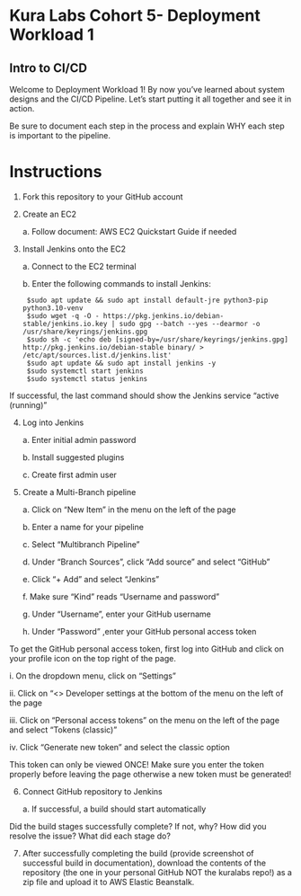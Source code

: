 # Kura Labs Cohort 5- Deployment Workload 1
## Intro to CI/CD

Welcome to Deployment Workload 1!  By now you’ve learned about system designs and the CI/CD Pipeline.  Let’s start putting it all together and see it in action.  

Be sure to document each step in the process and explain WHY each step is important to the pipeline.

# Instructions

1. Fork this repository to your GitHub account
2. Create an EC2

	a. Follow document: AWS EC2 Quickstart Guide if needed
3. Install Jenkins onto the EC2

	a. Connect to the EC2 terminal

 	b. Enter the following commands to install Jenkins:


		$sudo apt update && sudo apt install default-jre python3-pip python3.10-venv
		$sudo wget -q -O - https://pkg.jenkins.io/debian-stable/jenkins.io.key | sudo gpg --batch --yes --dearmor -o /usr/share/keyrings/jenkins.gpg
		$sudo sh -c 'echo deb [signed-by=/usr/share/keyrings/jenkins.gpg] http://pkg.jenkins.io/debian-stable binary/ > /etc/apt/sources.list.d/jenkins.list'
		$sudo apt update && sudo apt install jenkins -y
		$sudo systemctl start jenkins
		$sudo systemctl status jenkins
If successful, the last command should show the Jenkins service “active (running)”

4. Log into Jenkins

	a. Enter initial admin password

	b. Install suggested plugins

	c. Create first admin user

5. Create a Multi-Branch pipeline

	a. Click on “New Item” in the menu on the left of the page

	b. Enter a name for your pipeline

   	c. Select “Multibranch Pipeline”

	d. Under “Branch Sources”, click “Add source” and select “GitHub”

  	e. Click “+ Add” and select “Jenkins”

	f. Make sure “Kind” reads “Username and password”

	g. Under “Username”, enter your GitHub username

	h. Under “Password” ,enter your GitHub personal access token

To get the GitHub personal access token, first log into GitHub and click on your profile icon on the top right of the page. 

i. On the dropdown menu, click on “Settings”

ii. Click on “<> Developer settings at the bottom of the menu on the left of the page

iii. Click on “Personal access tokens” on the menu on the left of the page and select “Tokens (classic)”

iv. Click “Generate new token” and select the classic option

This token can only be viewed ONCE! Make sure you enter the token properly before leaving the page otherwise a new token must be generated!

6. Connect GitHub repository to Jenkins

	a. If successful, a build should start automatically

Did the build stages successfully complete? If not, why? How did you resolve the issue?  What did each stage do? 

7. After successfully completing the build (provide screenshot of successful build in documentation), download the contents of the repository (the one in your personal GitHub NOT the kuralabs repo!) as a zip file and upload it to AWS Elastic Beanstalk.
